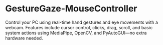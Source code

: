 # GestureGaze-MouseController
Control your PC using real-time hand gestures and eye movements with a webcam. Features include cursor control, clicks, drag, scroll, and basic system actions using MediaPipe, OpenCV, and PyAutoGUI—no extra hardware needed.
